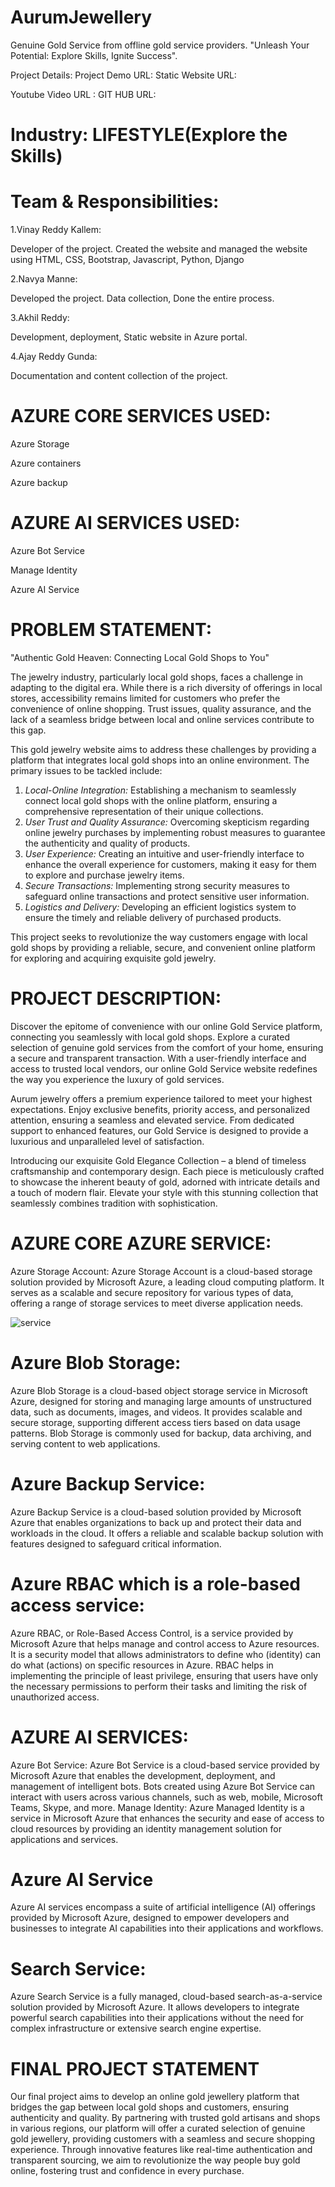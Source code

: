 # AurumJewellery
Genuine Gold Service from offline gold service providers.
"Unleash Your Potential: Explore Skills, Ignite Success".

Project Details: 
Project Demo URL: 
Static Website URL:

Youtube Video URL : 
GIT HUB URL: 
# Industry: LIFESTYLE(Explore the Skills)
# Team & Responsibilities:

1.Vinay Reddy Kallem:

Developer of the project. Created the website and managed the website using HTML, CSS, Bootstrap, Javascript, Python, Django

2.Navya Manne:

Developed the project. Data collection, Done the entire process.

3.Akhil Reddy:

Development, deployment, Static website in Azure portal.

4.Ajay Reddy Gunda:

Documentation and content collection of the project.

# AZURE CORE SERVICES USED:
Azure Storage

Azure containers

Azure backup


# AZURE AI SERVICES USED:
Azure Bot Service

Manage Identity

Azure AI Service

# PROBLEM STATEMENT:
"Authentic Gold Heaven: Connecting Local Gold Shops to You"

The jewelry industry, particularly local gold shops, faces a challenge in adapting to the digital era. While there is a rich diversity of offerings in local stores, accessibility remains limited for customers who prefer the convenience of online shopping. Trust issues, quality assurance, and the lack of a seamless bridge between local and online services contribute to this gap.

This gold jewelry website aims to address these challenges by providing a platform that integrates local gold shops into an online environment. The primary issues to be tackled include:

1. *Local-Online Integration:* Establishing a mechanism to seamlessly connect local gold shops with the online platform, ensuring a comprehensive representation of their unique collections.
2. *User Trust and Quality Assurance:* Overcoming skepticism regarding online jewelry purchases by implementing robust measures to guarantee the authenticity and quality of products.
3. *User Experience:* Creating an intuitive and user-friendly interface to enhance the overall experience for customers, making it easy for them to explore and purchase jewelry items.
4. *Secure Transactions:* Implementing strong security measures to safeguard online transactions and protect sensitive user information.
5. *Logistics and Delivery:* Developing an efficient logistics system to ensure the timely and reliable delivery of purchased products.

This project seeks to revolutionize the way customers engage with local gold shops by providing a reliable, secure, and convenient online platform for exploring and acquiring exquisite gold jewelry.

# PROJECT DESCRIPTION:
Discover the epitome of convenience with our online Gold Service platform, connecting you seamlessly with local gold shops. Explore a curated selection of genuine gold services from the comfort of your home, ensuring a secure and transparent transaction. With a user-friendly interface and access to trusted local vendors, our online Gold Service website redefines the way you experience the luxury of gold services.

Aurum jewelry offers a premium experience tailored to meet your highest expectations. Enjoy exclusive benefits, priority access, and personalized attention, ensuring a seamless and elevated service. From dedicated support to enhanced features, our Gold Service is designed to provide a luxurious and unparalleled level of satisfaction.

Introducing our exquisite Gold Elegance Collection – a blend of timeless craftsmanship and contemporary design. Each piece is meticulously crafted to showcase the inherent beauty of gold, adorned with intricate details and a touch of modern flair. Elevate your style with this stunning collection that seamlessly combines tradition with sophistication.

# AZURE CORE AZURE SERVICE:
Azure Storage Account:
Azure Storage Account is a cloud-based storage solution provided by Microsoft Azure, a leading cloud computing platform. It serves as a scalable and secure repository for various types of data, offering a range of storage services to meet diverse application needs.

![service](https://github.com/Vinayreddy7777/AurumJewellery/assets/158995570/78472022-f5ff-4382-90ba-c97349410877)



# Azure Blob Storage:
Azure Blob Storage is a cloud-based object storage service in Microsoft Azure, designed for storing and managing large amounts of unstructured data, such as documents, images, and videos. It provides scalable and secure storage, supporting different access tiers based on data usage patterns. Blob Storage is commonly used for backup, data archiving, and serving content to web applications.



# Azure Backup Service:
Azure Backup Service is a cloud-based solution provided by Microsoft Azure that enables organizations to back up and protect their data and workloads in the cloud. It offers a reliable and scalable backup solution with features designed to safeguard critical information.



# Azure RBAC which is a role-based access service:
Azure RBAC, or Role-Based Access Control, is a service provided by Microsoft Azure that helps manage and control access to Azure resources. It is a security model that allows administrators to define who (identity) can do what (actions) on specific resources in Azure. RBAC helps in implementing the principle of least privilege, ensuring that users have only the necessary permissions to perform their tasks and limiting the risk of unauthorized access.





# AZURE AI SERVICES:
Azure Bot Service:
Azure Bot Service is a cloud-based service provided by Microsoft Azure that enables the development, deployment, and management of intelligent bots. Bots created using Azure Bot Service can interact with users across various channels, such as web, mobile, Microsoft Teams, Skype, and more.
Manage Identity:
Azure Managed Identity is a service in Microsoft Azure that enhances the security and ease of access to cloud resources by providing an identity management solution for applications and services.





# Azure AI Service
Azure AI services encompass a suite of artificial intelligence (AI) offerings provided by Microsoft Azure, designed to empower developers and businesses to integrate AI capabilities into their applications and workflows.







# Search Service:
Azure Search Service is a fully managed, cloud-based search-as-a-service solution provided by Microsoft Azure. It allows developers to integrate powerful search capabilities into their applications without the need for complex infrastructure or extensive search engine expertise.


# FINAL PROJECT STATEMENT
Our final project aims to develop an online gold jewellery platform that bridges the gap between local gold shops and customers, ensuring authenticity and quality. By partnering with trusted gold artisans and shops in various regions, our platform will offer a curated selection of genuine gold jewellery, providing customers with a seamless and secure shopping experience. Through innovative features like real-time authentication and transparent sourcing, we aim to revolutionize the way people buy gold online, fostering trust and confidence in every purchase.

